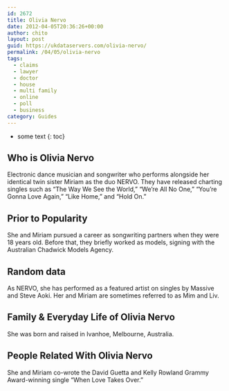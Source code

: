 ```yaml
---
id: 2672
title: Olivia Nervo
date: 2012-04-05T20:36:26+00:00
author: chito
layout: post
guid: https://ukdataservers.com/olivia-nervo/
permalink: /04/05/olivia-nervo
tags:
  - claims
  - lawyer
  - doctor
  - house
  - multi family
  - online
  - poll
  - business
category: Guides
---
```


* some text
{: toc}
          
          
## Who is  Olivia Nervo
                  
                  
                  
Electronic dance musician and songwriter who performs alongside her identical twin sister Miriam as the duo NERVO. They have released charting singles such as &#8220;The Way We See the World,&#8221; &#8220;We&#8217;re All No One,&#8221; &#8220;You&#8217;re Gonna Love Again,&#8221; &#8220;Like Home,&#8221; and &#8220;Hold On.&#8221;
                  
                
                
                
## Prior to Popularity 
                  
                  
                  
She and Miriam pursued a career as songwriting partners when they were 18 years old. Before that, they briefly worked as models, signing with the Australian Chadwick Models Agency.
                  
                
                
                
## Random data 
                  
                  
                  
As NERVO, she has performed as a featured artist on singles by Massive and Steve Aoki. Her and Miriam are sometimes referred to as Mim and Liv.
                  
                
                
                
## Family & Everyday Life of Olivia Nervo
                  
                  
                  
She was born and raised in Ivanhoe, Melbourne, Australia.
                  
                
                
                
## People Related With  Olivia Nervo
                  
                  
                  
She and Miriam co-wrote the David Guetta and Kelly Rowland Grammy Award-winning single &#8220;When Love Takes Over.&#8221;
                  
                
              
            
          
          
          
    
    
  

